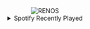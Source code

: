<div align="center">
<picture>
    <source media="(prefers-color-scheme: dark)" srcset="https://i.ibb.co/1nrTcCJ/output-gif.gif">
    <source media="(prefers-color-scheme: light)" srcset="https://i.ibb.co/1nrTcCJ/output-gif.gif">
    <img alt="RENOS" src="https://i.ibb.co/1nrTcCJ/output-gif.gif">
</picture>
<details>
<summary>Spotify Recently Played</summary>
<img src="https://spotify-recently-played-readme.vercel.app/api?user=31d6d6zerc5ct6kck32na2ozsqf4&unique=1&width=400" alt="Spotify" />
</details>
</div>

<!-- Image deletion URL: https://ibb.co/thqDR0P/0c630b7a668000cabc06b53cdd2ee149 -->
